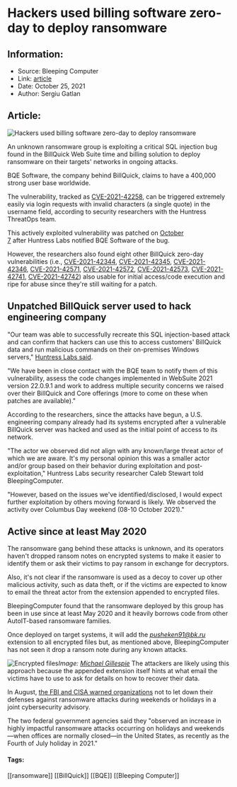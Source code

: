 # Hackers used billing software zero-day to deploy ransomware
### 

## Information:
+ Source: Bleeping Computer
+ Link: [article](https://www.bleepingcomputer.com/news/security/hackers-used-billing-software-zero-day-to-deploy-ransomware/)
+ Date: October 25, 2021
+ Author: Sergiu Gatlan


## Article:
![Hackers used billing software zero-day to deploy ransomware](https://www.bleepstatic.com/content/posts/2021/10/25/BillQuick.jpg)


An unknown ransomware group is exploiting a critical SQL injection bug found in the BillQuick Web Suite time and billing solution to deploy ransomware on their targets' networks in ongoing attacks.


BQE Software, the company behind BillQuick, claims to have a 400,000 strong user base worldwide.


The vulnerability, tracked as [CVE-2021-42258](https://cve.mitre.org/cgi-bin/cvename.cgi?name=CVE-2021-42258), can be triggered extremely easily via login requests with invalid characters (a single quote) in the username field, according to security researchers with the Huntress ThreatOps team.


This actively exploited vulnerability was patched on [October 7](http://billquick.net/download/Support_Download/BQWS2021Upgrade/WebSuite2021LogFile_9_1.pdf) after Huntress Labs notified BQE Software of the bug.


However, the researchers also found eight other BillQuick zero-day vulnerabilities (i.e., [CVE-2021-42344](https://cve.mitre.org/cgi-bin/cvename.cgi?name=CVE-2021-42344), [CVE-2021-42345](https://cve.mitre.org/cgi-bin/cvename.cgi?name=CVE-2021-42345), [CVE-2021-42346](https://cve.mitre.org/cgi-bin/cvename.cgi?name=CVE-2021-42456), [CVE-2021-42571](https://cve.mitre.org/cgi-bin/cvename.cgi?name=CVE-2021-42571), [CVE-2021-42572](https://cve.mitre.org/cgi-bin/cvename.cgi?name=CVE-2021-42572), [CVE-2021-42573](https://cve.mitre.org/cgi-bin/cvename.cgi?name=CVE-2021-42573), [CVE-2021-42741](https://cve.mitre.org/cgi-bin/cvename.cgi?name=CVE-2021-42741), [CVE-2021-42742](https://cve.mitre.org/cgi-bin/cvename.cgi?name=CVE-2021-42742)) also usable for initial access/code execution and ripe for abuse since they're still waiting for a patch.


Unpatched BillQuick server used to hack engineering company
-----------------------------------------------------------


"Our team was able to successfully recreate this SQL injection-based attack and can confirm that hackers can use this to access customers' BillQuick data and run malicious commands on their on-premises Windows servers," [Huntress Labs said](https://www.huntress.com/blog/threat-advisory-hackers-are-exploiting-a-vulnerability-in-popular-billing-software-to-deploy-ransomware).


"We have been in close contact with the BQE team to notify them of this vulnerability, assess the code changes implemented in WebSuite 2021 version 22.0.9.1 and work to address multiple security concerns we raised over their BillQuick and Core offerings (more to come on these when patches are available)."


According to the researchers, since the attacks have begun, a U.S. engineering company already had its systems encrypted after a vulnerable BillQuick server was hacked and used as the initial point of access to its network.


"The actor we observed did not align with any known/large threat actor of which we are aware. It's my personal opinion this was a smaller actor and/or group based on their behavior during exploitation and post-exploitation," Huntress Labs security researcher Caleb Stewart told BleepingComputer.


"However, based on the issues we've identified/disclosed, I would expect further exploitation by others moving forward is likely. We observed the activity over Columbus Day weekend (08-10 October 2021)."


Active since at least May 2020
------------------------------


The ransomware gang behind these attacks is unknown, and its operators haven't dropped ransom notes on encrypted systems to make it easier to identify them or ask their victims to pay ransom in exchange for decryptors.


Also, it's not clear if the ransomware is used as a decoy to cover up other malicious activity, such as data theft, or if the victims are expected to know to email the threat actor from the extension appended to encrypted files.


BleepingComputer found that the ransomware deployed by this group has been in use since at least May 2020 and it heavily borrows code from other AutoIT-based ransomware families.


Once deployed on target systems, it will add the *pusheken91@bk.ru* extension to all encrypted files but, as mentioned above, BleepingComputer has not seen it drop a ransom note during any known attacks.



![Encrypted files](https://www.bleepstatic.com/images/news/u/1109292/2021/Encrypted%20files.jpg)*Image: [Michael Gillespie](http://twitterr.com/demonslay335)*
The attackers are likely using this approach because the appended extension itself hints at what email the victims have to use to ask for details on how to recover their data.


In August, [the FBI and CISA warned organizations](https://www.bleepingcomputer.com/news/security/fbi-cisa-ransomware-attack-risk-increases-on-holidays-weekends/) not to let down their defenses against ransomware attacks during weekends or holidays in a joint cybersecurity advisory.


The two federal government agencies said they "observed an increase in highly impactful ransomware attacks occurring on holidays and weekends—when offices are normally closed—in the United States, as recently as the Fourth of July holiday in 2021."




#### Tags:
[[ransomware]] [[BillQuick]] [[BQE]] [[Bleeping Computer]]
